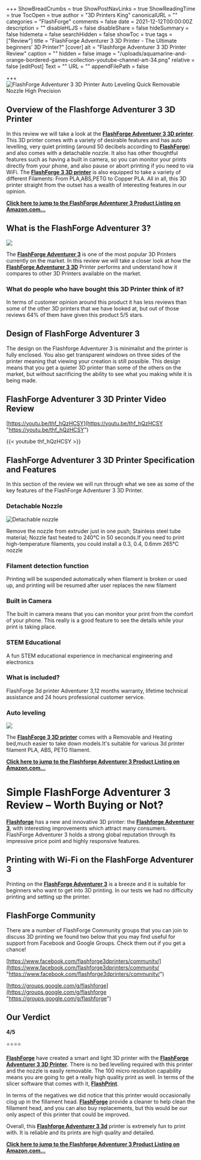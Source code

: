 +++
ShowBreadCrumbs = true
ShowPostNavLinks = true
ShowReadingTime = true
TocOpen = true
author = "3D Printers King"
canonicalURL = ""
categories = "FlashForge"
comments = false
date = 2021-12-12T00:00:00Z
description = ""
disableHLJS = false
disableShare = false
hideSummary = false
hidemeta = false
searchHidden = false
showToc = true
tags = ["Review"]
title = "FlashForge Adventurer 3 3D Printer - The Ultimate beginners’ 3D Printer?"
[cover]
alt = "Flashforge Adventurer 3 3D Printer Review"
caption = ""
hidden = false
image = "/uploads/aquamarine-and-orange-bordered-games-collection-youtube-channel-art-34.png"
relative = false
[editPost]
Text = ""
URL = ""
appendFilePath = false

+++
![FlashForge Adventurer 3 3D Printer Auto Leveling Quick Removable Nozzle High Precision](https://images-na.ssl-images-amazon.com/images/I/616t5icIdJS._AC_UL604_SR604,400_.jpg)

## **Overview of the Flashforge Adventurer 3 3D Printer**

In this review we will take a look at the [**FlashForge Adventurer 3 3D printer**](/categories/flashforge).  This 3D printer comes with a variety of desirable features and has auto levelling, very quiet printing (around 50 decibels according to [**FlashForge**](/categories/flashforge)) and also comes with a detachable nozzle.  It also has other thoughtful features such as having a built in camera, so you can monitor your prints directly from your phone, and also pause or abort printing if you need to via WiFi.  The [**FlashForge 3 3D printer**](#) is also equipped to take a variety of different Filaments: From PLA,ABS,PETG to Copper PLA.  All in all, this 3D printer straight from the outset has a wealth of interesting features in our opinion.

[**Click here to jump to the FlashForge Adventurer 3 Product  Listing on Amazon.com…**](#)

## What is the FlashForge Adventurer 3?

![](/uploads/892bbc17-f955-4286-b523-fbe4cba98b5e.jpeg)

The [**FlashForge Adventurer 3**](#) is one of the most popular 3D Printers currently on the market. In this review we will take a closer look at how the [**FlashForge Adventurer 3 3D**](#) Printer performs and understand how it compares to other 3D Printers available on the market.

### What do people who have bought this 3D Printer think of it?

In terms of customer opinion around this product it has less reviews than some of the other 3D printers that we have looked at, but out of those reviews 64% of them have given this product 5/5 stars.

## Design of FlashForge Adventurer 3

The design on the Flashforge Adventurer 3 is minimalist and the printer is fully enclosed.  You also get transparent windows on three sides of the printer meaning that viewing your creation is still possible.  This design means  that you get a quieter 3D printer than some of the others on the market, but without sacrificing the ability to see what you making while it is being made.

## FlashForge Adventurer 3 3D Printer Video Review

[https://youtu.be/thf_hQzHCSY](https://youtu.be/thf_hQzHCSY "https://youtu.be/thf_hQzHCSY")

{{< youtube thf_hQzHCSY >}}

## FlashForge Adventurer 3 3D Printer Specification and Features

In this section of the review we will run through what we see as some of the key features of the FlashForge Adventurer 3 3D Printer.

### **Detachable Nozzle**

![Detachable nozzle](/uploads/668fd4ad-cae8-4b6c-9251-6b48769d3a7a.jpeg "Detachable nozzle")

Remove the nozzle from extruder just in one push; Stainless steel tube material; Nozzle fast heated to 240°C in 50 seconds.If you need to print high-temperature filaments, you could install a 0.3, 0.4, 0.6mm 265℃ nozzle

### **Filament detection function**

Printing will be suspended automatically when filament is broken or used up, and printing will be resumed after user replaces the new filament

### **Built in Camera**

The built in camera means that you can monitor your print from the comfort of your phone.  This really is a good feature to see the details while your print is taking place.

### **STEM Educational**

A fun STEM educational experience in mechanical engineering and electronics

### **What is included?**

FlashForge 3d printer Adventurer 3,12 months warranty, lifetime technical assistance and 24 hours professional customer service.

### **Auto leveling**

![](/uploads/52a75e57-983b-4cbb-b2a3-2fc4f2ff66e4.jpeg)

The [**FlashForge 3 3D printer**](https://www.amazon.com/gp/product/B07ZR467YR/ref=as_li_tl?ie=UTF8&tag=3dprintersking-20&camp=1789&creative=9325&linkCode=as2&creativeASIN=B07ZR467YR&linkId=190486acb5945ac0cd47fdbcf9f2e537) comes with a Removable and Heating bed,much easier to take down models.It's suitable for various 3d printer filament PLA, ABS, PETG filament.

[**Click here to jump to the Flashforge Adventurer 3 Product Listing on Amazon.com…**](https://www.amazon.com/gp/product/B07ZR467YR/ref=as_li_tl?ie=UTF8&tag=3dprintersking-20&camp=1789&creative=9325&linkCode=as2&creativeASIN=B07ZR467YR&linkId=190486acb5945ac0cd47fdbcf9f2e537)

# Simple FlashForge Adventurer 3 Review – Worth Buying or Not?

[**Flashforge**](/categories/flashforge) has a new and innovative 3D printer: the [**Flashforge Adventurer 3**](https://www.amazon.com/gp/product/B07ZR467YR/ref=as_li_tl?ie=UTF8&tag=3dprintersking-20&camp=1789&creative=9325&linkCode=as2&creativeASIN=B07ZR467YR&linkId=190486acb5945ac0cd47fdbcf9f2e537), with interesting improvements which attract many consumers. FlashForge Adventurer 3 holds a strong global reputation through its impressive price point and highly responsive features. 

## Printing with Wi-Fi on the FlashForge Adventurer 3

Printing on the [**FlashForge Adventurer 3**](https://www.amazon.com/gp/product/B07ZR467YR/ref=as_li_tl?ie=UTF8&tag=3dprintersking-20&camp=1789&creative=9325&linkCode=as2&creativeASIN=B07ZR467YR&linkId=190486acb5945ac0cd47fdbcf9f2e537) is a breeze and it is suitable for beginners who want to get into 3D printing.  In our tests we had no difficulty printing and setting up the printer.

## FlashForge Community

There are a number of FlashForge Community groups that you can join to discuss 3D printing we found two below that you may find useful for support from Facebook and Google Groups.  Check them out if you get a chance!

[https://www.facebook.com/flashforge3dprinters/community/](https://www.facebook.com/flashforge3dprinters/community/ "https://www.facebook.com/flashforge3dprinters/community/")

[https://groups.google.com/g/flashforge](https://groups.google.com/g/flashforge "https://groups.google.com/g/flashforge")

## **Our Verdict**

**4/5**

⭐⭐⭐⭐

[**FlashForge**](/categories/flashforge) have created a smart and light 3D printer with the [**FlashForge Adventurer 3 3D Printer**](#).  There is no bed levelling required with this printer and the nozzle is easily removable.  The 100 micro resolution capability means you are going to get a really high quality print as well.  In terms of the slicer software that comes with it, [**FlashPrint**](https://www.flashforge.com/product-detail/FlashPrint-slicer-for-flashforge-fdm-3d-printers).

In terms of the negatives we did notice that this printer would occasionally clog up in the fillament head.  [**FlashForge**](/categories/flashforge) provide a cleaner to help clean the fillament head, and you can also buy replacements, but this would be our only aspect of this printer that could be improved.

Overall, this [**Flashforge Adventurer 3 3d**](https://www.amazon.com/gp/product/B07ZR467YR/ref=as_li_tl?ie=UTF8&tag=3dprintersking-20&camp=1789&creative=9325&linkCode=as2&creativeASIN=B07ZR467YR&linkId=50e183021ecbd798268278e0f44d4242) printer is extremely fun to print with. It is reliable and its prints are high quality and detailed. 

[**Click here to jump to the Flashforge Adventurer 3 Product  Listing on Amazon.com…**](https://www.amazon.com/gp/product/B07ZR467YR/ref=as_li_tl?ie=UTF8&tag=3dprintersking-20&camp=1789&creative=9325&linkCode=as2&creativeASIN=B07ZR467YR&linkId=50e183021ecbd798268278e0f44d4242)